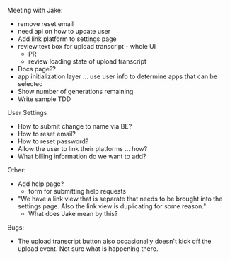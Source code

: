 Meeting with Jake:
* remove reset email
* need api on how to update user
* Add link platform to settings page
* review text box for upload transcript - whole UI
  * PR
  * review loading state of upload transcript
* Docs page??
* app initialization layer ... use user info to determine apps that can be selected
* Show number of generations remaining
* Write sample TDD

User Settings
* How to submit change to name via BE?
* How to reset email?
* How to reset password?
* Allow the user to link their platforms ... how?
* What billing information do we want to add?

Other:
* Add help page?
  * form for submitting help requests
* "We have a link view that is separate that needs to be brought into the settings page.
  Also the link view is duplicating for some reason."
  * What does Jake mean by this?

Bugs:
* The upload transcript button also occasionally doesn't kick off the upload event. Not sure
  what is happening there.
